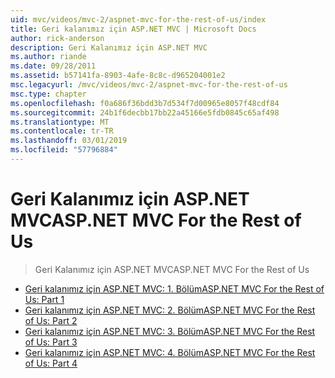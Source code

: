 ```yaml
---
uid: mvc/videos/mvc-2/aspnet-mvc-for-the-rest-of-us/index
title: Geri kalanımız için ASP.NET MVC | Microsoft Docs
author: rick-anderson
description: Geri Kalanımız için ASP.NET MVC
ms.author: riande
ms.date: 09/28/2011
ms.assetid: b57141fa-8903-4afe-8c8c-d965204001e2
msc.legacyurl: /mvc/videos/mvc-2/aspnet-mvc-for-the-rest-of-us
msc.type: chapter
ms.openlocfilehash: f0a686f36bdd3b7d534f7d00965e8057f48cdf84
ms.sourcegitcommit: 24b1f6decbb17bb22a45166e5fdb0845c65af498
ms.translationtype: MT
ms.contentlocale: tr-TR
ms.lasthandoff: 03/01/2019
ms.locfileid: "57796884"
---
```

<a name="aspnet-mvc-for-the-rest-of-us"></a><span data-ttu-id="454ac-103">Geri Kalanımız için ASP.NET MVC</span><span class="sxs-lookup"><span data-stu-id="454ac-103">ASP.NET MVC For the Rest of Us</span></span>
====================
> <span data-ttu-id="454ac-104">Geri Kalanımız için ASP.NET MVC</span><span class="sxs-lookup"><span data-stu-id="454ac-104">ASP.NET MVC For the Rest of Us</span></span>


- [<span data-ttu-id="454ac-105">Geri kalanımız için ASP.NET MVC: 1. Bölüm</span><span class="sxs-lookup"><span data-stu-id="454ac-105">ASP.NET MVC For the Rest of Us: Part 1</span></span>](aspnet-mvc-for-the-rest-of-us-part-1.md)
- [<span data-ttu-id="454ac-106">Geri kalanımız için ASP.NET MVC: 2. Bölüm</span><span class="sxs-lookup"><span data-stu-id="454ac-106">ASP.NET MVC For the Rest of Us: Part 2</span></span>](aspnet-mvc-for-the-rest-of-us-part-2.md)
- [<span data-ttu-id="454ac-107">Geri kalanımız için ASP.NET MVC: 3. Bölüm</span><span class="sxs-lookup"><span data-stu-id="454ac-107">ASP.NET MVC For the Rest of Us: Part 3</span></span>](aspnet-mvc-for-the-rest-of-us-part-3.md)
- [<span data-ttu-id="454ac-108">Geri kalanımız için ASP.NET MVC: 4. Bölüm</span><span class="sxs-lookup"><span data-stu-id="454ac-108">ASP.NET MVC For the Rest of Us: Part 4</span></span>](aspnet-mvc-for-the-rest-of-us-part-4.md)
